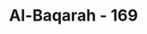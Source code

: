 ---
title: "Al-Baqarah - 169"
no: 169
arabic_no: ١٦٩
ayah: اِنَّمَا يَأْمُرُكُمْ بِالسُّوْۤءِ وَالْفَحْشَاۤءِ وَاَنْ تَقُوْلُوْا عَلَى اللّٰهِ مَا لَا تَعْلَمُوْنَ
translation: "Sesungguhnya (setan) itu hanya menyuruh kamu agar berbuat jahat dan keji, dan mengatakan apa yang tidak kamu ketahui tentang Allah."
tafsir: "Setan selalu menyuruh manusia agar melakukan kejahatan dan mengerjakan yang keji dan yang mungkar. Setan tidak rela dan tidak senang bila melihat seseorang beriman kepada Allah dan menaati segala perintah dan peraturan-Nya. Setan tidak segan-segan menyuruh manusia berdusta terhadap Allah dengan menyuruh membuat peraturan-peraturan dan hukum-hukum yang bertentangan dengan hukum Allah sehingga dengan demikian akan kacau-balaulah peraturan agama dan tidak dapat diketahui lagi mana peraturan agama dan mana yang bukan."
---